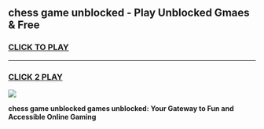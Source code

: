 
## chess game unblocked - Play Unblocked Gmaes & Free
<h3>
<a href="https://premium.freeplayer.one?title=chess_game_unblocked&ref=20F">CLICK TO PLAY</a></h3>
<hr>

<h3>
<a href="https://premium.freeplayer.one?title=chess_game_unblocked&ref=20F">CLICK 2 PLAY</a>
  
</h3>

<a href="https://premium.freeplayer.one?title=chess_game_unblocked&ref=20F/"><img src="https://clearcache.store/games.png"></a>


**chess game unblocked games unblocked: Your Gateway to Fun and Accessible Online Gaming**
